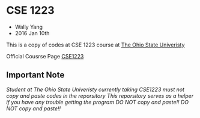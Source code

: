 # CSE 1223
* Wally Yang
* 2016 Jan 10th

This is a copy of codes at CSE 1223 course at [The Ohio State Univeristy](http://www.osu.edu)

Official Cousrse Page [CSE1223](http://http://web.cse.ohio-state.edu/cse1223/)

## Important Note
*Student at The Ohio State Univeristy currently taking CSE1223 must not copy and paste codes in the reporsitory*
*This reporsitory serves as a helper if you have any trouble getting the program*
*DO NOT copy and paste!!*
*DO NOT copy and paste!!*
